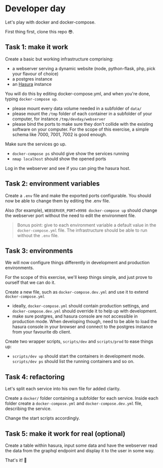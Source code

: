 # Developer day

Let's play with docker and docker-compose.

First thing first, clone this repo 😎.

## Task 1: make it work

Create a basic but working infrastructure comprising:

- a webserver serving a dynamic website (node, python-flask, php, pick your flavour of choice)
- a postgres instance
- an [Hasura](https://github.com/hasura/graphql-engine/) instance

You will do this by editing docker-compose.yml, and when you're done, typing `docker-compose up`.

- please mount every data volume needed in a subfolder of `data/`
- please mount the `/tmp` folder of each container in a subfolder of your computer, for instance `/tmp/devday/webserver`
- please bind the ports to make sure they don't collide with the existing software on your computer. For the scope of this exercise, a simple schema like 7000, 7001, 7002 is good enough.

Make sure the services go up.

- `docker-compose ps` should give show the services running
- `nmap localhost` should show the opened ports

Log in the webserver and see if you can ping the hasura host.

## Task 2: environment variables

Create a `.env` file and make the exported ports configurable. You should now be able to change them by editing the .env file.

Also (for example), `WEBSERVER_PORT=9998 docker-compose up` should change the webserver port without the need to edit the environment file.

> Bonus point: give to each environment variable a default value in the `docker-compose.yml` file. The infrastructure should be able to run without the `.env` file.

## Task 3: environments

We will now configure things differently in development and production environments.

For the scope of this exercise, we'll keep things simple, and just prove to ourself that we can do it.

Create a new file, such as `docker-compose.dev.yml` and use it to extend `docker-compose.yml`

- ideally, `docker-compose.yml` should contain production settings, and `docker-compose.dev.yml` should override it to help up with development.
- make sure postgres, and hasura console are not accessible in production mode. When developing though, need to be able to load the hasura console in your browser and connect to the postgres instance from your favourite db client.

Create two wrapper scripts, `scripts/dev` and `scripts/prod` to ease things up:

- `scripts/dev up` should start the containers in development mode. `scripts/dev ps` should list the running containers and so on.

## Task 4: refactoring

Let's split each service into his own file for added clarity.

Create a `docker/` folder containing a subfolder for each service. Inside each folder create a `docker-compose.yml` and `docker-compose.dev.yml` file, describing the service.

Change the start scripts accordingly.

## Task 5: make it work for real (optional)

Create a table within hasura, input some data and have the webserver read the data from the graphql endpoint and display it to the user in some way.

That's it! 🏁
